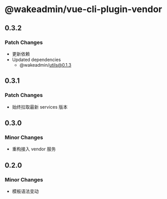 # @wakeadmin/vue-cli-plugin-vendor

## 0.3.2

### Patch Changes

- 更新依赖
- Updated dependencies
  - @wakeadmin/utils@0.1.3

## 0.3.1

### Patch Changes

- 始终拉取最新 services 版本

## 0.3.0

### Minor Changes

- 重构接入 vendor 服务

## 0.2.0

### Minor Changes

- 模板语法变动
